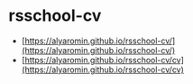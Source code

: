# rsschool-cv

* [https://alyaromin.github.io/rsschool-cv/](https://alyaromin.github.io/rsschool-cv/)
* [https://alyaromin.github.io/rsschool-cv/cv](https://alyaromin.github.io/rsschool-cv/cv)
